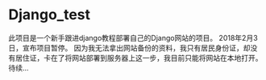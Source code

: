 # Django_test
此项目是一个新手跟进django教程部署自己的Django网站的项目。
2018年2月3日，宣布项目暂停。
因为我无法拿出网站备份的资料，我只有居民身份证，却没有居住证，卡在了将网站部署到服务器上这一步，我目前只能将网站在本地打开。
待续...
